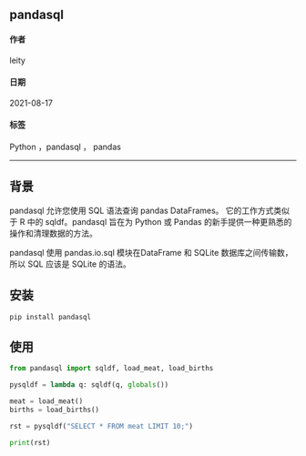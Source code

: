 
[@id]: 20210817-01.md
[@title]: pandasql
[@location]: docs/python/20210817-01.md
[@author]: leity
[@date]: 2021-08-17

## pandasql

#### 作者
leity

#### 日期
2021-08-17

#### 标签
Python ，pandasql ， pandas

----

## 背景

pandasql 允许您使用 SQL 语法查询 pandas DataFrames。 它的工作方式类似于 R 中的 sqldf。pandasql 旨在为 Python 或 Pandas 的新手提供一种更熟悉的操作和清理数据的方法。

pandasql 使用 pandas.io.sql 模块在DataFrame 和 SQLite 数据库之间传输数，所以 SQL 应该是 SQLite 的语法。

## 安装

```shell
pip install pandasql
```

## 使用

```python
from pandasql import sqldf, load_meat, load_births

pysqldf = lambda q: sqldf(q, globals())

meat = load_meat()
births = load_births()

rst = pysqldf("SELECT * FROM meat LIMIT 10;")

print(rst)
```

